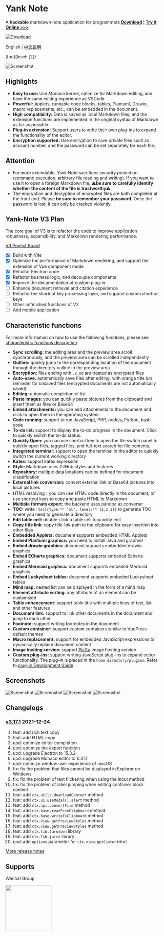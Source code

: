 # Yank Note

A **hackable** markdown note application for programmers **[Download](https://github.com/purocean/yn/releases)** | **[Try it Online >>>](https://yank-note.vercel.app/)**

[![Download](./help/mas_en.svg?.inline)](https://apps.apple.com/cn/app/yank-note/id1551528618)

English | [中文说明](./README_ZH-CN.md)

[toc]{level: [2]}

![Screenshot](./help/1.png)

## Highlights

- **Easy to use:** Use *Monaco* kernel, optimize for Markdown editing, and have the same editing experience as VSCode.
- **Powerful:** Applets, runnable code blocks, tables, Plantuml, Drawio, macro replacements, etc., can be embedded in the document.
- **High compatibility:** Data is saved as local Markdown files, and the extension functions are implemented in the original syntax of Markdown as far as possible.
- **Plug-in extension:** Support users to write their own plug-ins to expand the functionality of the editor.
- **Encryption supported:** Use encryption to save private files such as account number, and the password can be set separately for each file.

## Attention

- For more extendable, Yank Note sacrifices security protection (command execution, arbitrary file reading and writing). If you want to use it to open a foreign Markdown file, ⚠️**be sure to carefully identify whether the content of the file is trustworthy**⚠️.
- The encryption and decryption of encrypted files are both completed at the front end. Please **be sure to remember your password**. Once the password is lost, it can only be cracked violently.

## Yank-Note V3 Plan

The core goal of V3 is to refactor the code to improve application robustness, expansibility, and Markdown rendering performance.

[V3 Project Board](https://github.com/purocean/yn/projects/5)

- [x] Build with Vite
- [x] Optimize the performance of Markdown rendering, and support the extension of Vue component mode
- [x] Refactor Electron code
- [x] Refactor business logic, and decouple components
- [x] Improve the documentation of custom plug-in
- [ ] Enhance document retrieval and citation experience
- [ ] Refactor the shortcut key processing layer, and support custom shortcut keys
- [ ] Other unfinished functions of V2
- [ ] Add mobile application

## Characteristic functions

For more information on how to use the following functions, please see [characteristic functions description](./help/FEATURES.md)

- **Sync scrolling:** the editing area and the preview area scroll synchronously, and the preview area can be scrolled independently
- **Outline:** quickly jump to the corresponding location of the document through the directory outline in the preview area
- **Encryption:** files ending with `.c.md` are treated as encrypted files
- **Auto-save:** automatically save files after editing, with orange title bar reminder for unsaved files (encrypted documents are not automatically saved)
- **Editing:** automatic completion of list
- **Paste images:** you can quickly paste pictures from the clipboard and insert them as files or Base64
- **Embed attachments:** you can add attachments to the document and click to open them in the operating system.
- **Code running:** support to run JavaScript, PHP, nodejs, Python, bash code
- **To-do list:** support to display the to-do progress in the document. Click to quickly switch the to-do status.
- **Quickly Open:** you can use shortcut key to open the file switch panel to quickly open files, tagged files, and full-text search for file contents.
- **Integrated terminal:** support to open the terminal in the editor to quickly switch the current working directory
- **Katex:** support katex expression
- **Style:** Markdown uses GitHub styles and features
- **Repository:** multiple data locations can be defined for document classification
- **External link conversion:** convert external link or Base64 pictures into local pictures
- HTML resolving：you can use HTML code directly in the document, or use shortcut keys to copy and paste HTML to Markdown
- **Multiple formats export:** the backend uses pandoc as converter
- **TOC:** write `[toc]{type:** "ol", level:** [1,2,3]}` to generate TOC where you need to generate a directory
- **Edit table cell:** double-click a table cell to quickly edit
- **Copy title link:** copy title link path to the clipboard for easy insertion into other files
- **Embedded Applets:** document supports embedded HTML Applets
- **Embed Plantuml graphics:** you need to install Java and graphviz
- **Embed drawio graphics:** document supports embedded drawio graphics
- **Embed ECharts graphics:** document supports embeded Echarts graphics
- **Embed Mermaid graphics:** document supports embeded Mermaid graphics
- **Embed Luckysheet tables:** document supports embeded Luckysheet tables
- **Mind map:** nested list can be displayed in the form of a mind map
- **Element attribute writing:** any attribute of an element can be customized
- **Table enhancement:** support table title with multiple lines of text, list and other features
- **Document link:** support to link other documents in the document and jump to each other
- **Footnote:** support writing footnotes in the document
- **Custom container:** support custom containers similar to VuePress default themes
- **Macro replacement:** support for embedded JavaScript expressions to dynamically replace document content
- **Image hosting service:** support [PicGo](https://picgo.github.io/PicGo-Doc/) image hosting service
- **Custom plug-ins:** support writing JavaScript plug-ins to expand editor functionality. The plug-in is placed in the `home directory/plugins`. Refer to [plug-in Development Guide](./help/PLUGIN.md)

## Screenshots

![Screenshot](./help/2.png)
![Screenshot](./help/3.png)
![Screenshot](./help/4.png)
![Screenshot](./help/5.png)

## Changelogs

### [v3.17.1](https://github.com/purocean/yn/releases/tag/v3.17.1) 2021-12-24
1. feat: add rich text copy
2. feat: add HTML copy
3. upd: optimize editor completion
4. upd: optimize the export function
5. upd: upgrade Electron to 15.3.2
6. upd: upgrade Monaco editor to 0.31.1
7. upd: optimize window user experience of macOS
8. fix: fix the problem that files cannot be displayed in Explorer on Windows
9. fix: fix the problem of text flickering when using the input method
10. fix: fix the problem of label jumping when editing container block content
11. feat: add `ctx.utils.downloadContent` method
12. feat: add `ctx.ui.useModal().alert` method
13. feat: add `ctx.api.convertFile` method
14. feat: add `ctx.base.readFromClipboard` method
15. feat: add `ctx.base.writeToClipboard` method
16. feat: add `ctx.view.getPreviewStyles` method
17. feat: add `ctx.view.getPreviewStyles` method
18. feat: add `ctx.lib.turndown` library
19. feat: add `ctx.lib.juice` library
20. upd: add `options` parameter for `ctx.view.getContentHtml`

[More release notes](https://github.com/purocean/yn/releases)

## Supports

Wechat Group

<img src="./help/qrcode-wechat.jpg?.inline" width="150">
